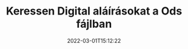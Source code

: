 ---
############################# Static ############################
layout: "auto-gen-signature"
date: 2022-03-01T15:12:22
draft: false
operation: Search
signaturetype: Digital
fileformat: Ods
productName: .NET
lang: hu
productCode: net
otherformats: pdf doc docx docm dot dotx odt ott xls xlsx xlsm xlsb ods ots xltx xltm pptx pptm
breadcrumb: Search Digital signatures at Ods with C#

############################# Head ############################
head_title: "Keressen Digital aláírásokat a Ods fájlban a C# programban"
head_description: "A .NET használatával kereshet Digital aláírásokat a Ods fájlokban néhány sornyi kód használatával."

############################# Header ############################
title: "Keressen Digital aláírásokat a Ods fájlban"
description: "A .NET natív API lehetővé teszi a Digital aláírások keresését a már aláírt Ods fájlokban. Végezzen speciális e-aláírás-keresést a Ods dokumentumaiban néhány sornyi kód használatával."
bg_image: "https://cms.admin.containerize.com/templates/aspose/App_Themes/V3/images/bg/header1.png"
bg_overlay: false
button:
    enable: true

############################# SubMenu ############################
submenu:
    enable: true

    left:
        img_alt: "GroupDocs.Signature for .NET"
        image: "https://cms.admin.containerize.com/templates/groupdocs/images/product-logos/90x90-noborder/groupdocsature-net.png"
        product: "GroupDocs.Signature"
        platform: ".NET"



############################# About ############################
about:
    enable: true
    title: "A GroupDocs.Signature for .NET API-ról"
    content: |
        A [GroupDocs.Signature for .NET](https://products.groupdocs.com/signature/net/) biztosítja a .NET API-t dokumentumok feldolgozásához különböző aláírástípusok, például szövegek, képek, digitális tanúsítványok, vonalkódok, QR-kódok, bélyegzők vagy metaadatok használatával. A felhasználók hozzáadhatnak, törölhetnek, frissíthetnek, ellenőrizhetnek vagy kereshetnek elektronikus aláírásokban PDF-ekben, MS Word-dokumentumokban, MS Excel-munkafüzetekben, MS PowerPoint-prezentációkban, Adobe Photoshop-fájlokban és különféle képformátumokban, az aláírások tulajdonságainak szükség szerinti testreszabásának további támogatásával.
    

############################# Steps ############################
steps:
    enable: true
    title_left: "Digital aláírások keresése a {{Fájlformátum}} fájlban"
    content_left: |
        A [GroupDocs.Signature for .NET](https://products.groupdocs.com/signature/net/) néhány egyszerű lépés végrehajtásával megkönnyíti a .NET fejlesztői számára, hogy Digital aláírásokat keressenek alkalmazásaik Ods fájljaiban.
        
        * Hozzon létre egy új Signature osztály példányt, és adja meg a forrásdokumentum elérési útját konstruktor paraméterként.
        * Példányosítsa a SearchOptions objektumot igényei szerint, és adja meg a keresési beállításokat.
        * Hívja meg a Signature osztálypéldány keresési metódusát, és adja át neki a SearchOptions-t.
        * A keresési eredményeket az Ön igényei szerint dolgozza fel.

    title_right: "rendszerkövetelmények"
    content_right: |
        A GroupDocs.Signature for .NET minden nagyobb platformon és operációs rendszeren támogatott. Mielőtt végrehajtaná az alábbi kódot, győződjön meg arról, hogy a következő előfeltételek telepítve vannak a rendszeren.

        * Operációs rendszerek: Microsoft Windows, Linux, MacOS
        * Fejlesztői környezetek: Microsoft Visual Studio, Xamarin, MonoDevelop
        * Frameworks: .NET Framework, .NET Standard, .NET Core, Mono
        * Töltse le a(z) GroupDocs.Signature for .NET legújabb verzióját innen: [Nuget](https://www.nuget.org/packages/groupdocs.signature)
         
    code: |
        ```csharp    
                
        // Set up input Ods file
        string filePath = "input.ods";

        // Instantiate Signature for input file
        using (GroupDocs.Signature.Signature signature = new GroupDocs.Signature.Signature(filePath))
        {
                //Create search options
                DigitalSearchOptions options = new DigitalSearchOptions()
                {
                    // specify special search criteria
                    Comments = "Approved",
                    // specify date range period of signature
                    SignDateTimeFrom = new DateTime(year: 2020, month: 01, day: 01),
                    SignDateTimeTo = new DateTime(year: 2020, month: 12, day: 31)
                };

                // search for Digital signatures in Ods document
                List<DigitalSignature> signatures = signature.Search<DigitalSignature>(options);

                // process signatures which were found                
                foreach (DigitalSignature item in signatures)
                {
                    //...
                }
        }

        ```

############################# Demos ############################
demos:
    enable: true
    title: "Digital elektronikus aláírás keresése Élő bemutató"
    content: |
       A [GroupDocs.Signature App](https://products.groupdocs.app/signature/family) webhelyen azonnal kereshet a dokumentumban különféle elektronikus aláírásokat Ods fájlokhoz.

        
############################# More Formats ############################
more_formats:
    enable: true
    title: "Más Digital aláírások keresése a C# segítségével"
    content: |
        "Az elektronikus aláírások keresése különböző dokumentumokban. Keresse meg az aláírásokat a népszerű fájlformátumok egyikéből az alábbiak szerint."
    format: 
           
       
back_to_top:
    enable: true
---